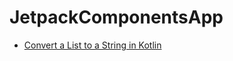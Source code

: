 # JetpackComponentsApp

- [Convert a List to a String in Kotlin](https://www.techiedelight.com/convert-list-to-string-kotlin/)
